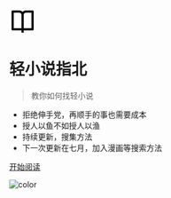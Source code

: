 ![logo](logo.svg)

# 轻小说指北 

> 教你如何找轻小说

- 拒绝伸手党，再顺手的事也需要成本
- 授人以鱼不如授人以渔
- 持续更新，搜集方法  
- 下一次更新在七月，加入漫画等搜索方法

[开始阅读](#指北信息)  

![color](#0AA344)
